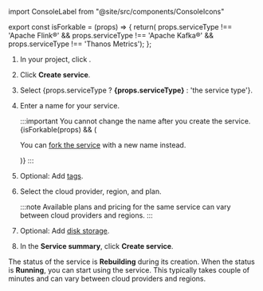 import ConsoleLabel from "@site/src/components/ConsoleIcons"

<!-- vale off -->

export const isForkable = (props) => {
  return(
    props.serviceType !== 'Apache Flink®' && props.serviceType !== 'Apache Kafka®' && props.serviceType !== 'Thanos Metrics');
  };

<!-- vale on -->

1. In your project, click <ConsoleLabel name="services"/>.

1. Click **Create service**.

1. Select {props.serviceType ? <strong>{props.serviceType}</strong> : 'the service type'}.

1. Enter a name for your service.

   :::important
   You cannot change the name after you create the service.
   {isForkable(props) && (
      <p>You can <a href="/docs/platform/concepts/service-forking">fork the service</a> with a new name instead.</p>
   )}
   :::

1. Optional: Add [tags](/docs/platform/howto/tag-resources).

1. Select the cloud provider, region, and plan.

   :::note
   Available plans and pricing for the same service can vary between cloud
   providers and regions.
   :::

1. Optional: Add [disk storage](/docs/platform/howto/add-storage-space).

1. In the **Service summary**, click **Create service**.

The status of the service is **Rebuilding** during its creation.
When the status is **Running**, you can start using the service.
This typically takes couple of minutes and can vary between cloud providers and regions.
